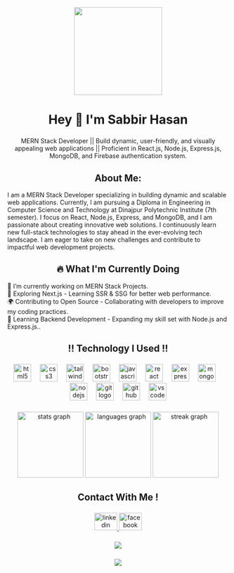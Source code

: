 <div align="center">
  <img height="200" src="https://media.licdn.com/dms/image/v2/D5616AQFPIogVyk9SFQ/profile-displaybackgroundimage-shrink_350_1400/B56ZWBdlcpHQAg-/0/1741633772781?e=1747872000&v=beta&t=nXYtmLesarkgGRLET0LbVuC711cCDO9HnsXYLCpGRhw"  />
</div>

###

<h1 align="center">Hey 👋 I'm Sabbir Hasan</h1>

###

<p align="center">MERN Stack Developer || Build dynamic, user-friendly, and visually appealing web applications || Proficient in React.js, Node.js, Express.js, MongoDB, and Firebase authentication system.</p>

###

<h2 align="center">About Me: </h2>
<p>I am a MERN Stack Developer specializing in building dynamic and scalable web applications. Currently, I am pursuing a Diploma in Engineering in Computer Science and Technology at Dinajpur Polytechnic Institute (7th semester). I focus on React, Node.js, Express, and MongoDB, and I am passionate about creating innovative web solutions. I continuously learn new full-stack technologies to stay ahead in the ever-evolving tech landscape. I am eager to take on new challenges and contribute to impactful web development projects.</p>

###

<h2 align="center">🔥 What I'm Currently Doing </h2>
<p align="left"> 🔭 I’m currently working on MERN Stack Projects.<br>🚀 Exploring Next.js - Learning SSR & SSG for better web performance.<br>🌍 Contributing to Open Source - Collaborating with developers to improve my coding practices.<br>📖 Learning Backend Development - Expanding my skill set with Node.js and Express.js..</p>

###

<h2 align="center">!! Technology I Used !!</h2>


###

<div align="center">
  <img src="https://cdn.jsdelivr.net/gh/devicons/devicon/icons/html5/html5-original.svg" height="40" alt="html5 logo"  />
  <img width="12" />
  <img src="https://cdn.jsdelivr.net/gh/devicons/devicon/icons/css3/css3-original.svg" height="40" alt="css3 logo"  />
  <img width="12" />
  <img src="https://cdn.jsdelivr.net/gh/devicons/devicon/icons/tailwindcss/tailwindcss-original-wordmark.svg" height="40" alt="tailwindcss logo"  />
  <img width="12" />
  <img src="https://cdn.jsdelivr.net/gh/devicons/devicon/icons/bootstrap/bootstrap-original.svg" height="40" alt="bootstrap logo"  />
  <img width="12" />
  <img src="https://cdn.jsdelivr.net/gh/devicons/devicon/icons/javascript/javascript-original.svg" height="40" alt="javascript logo"  />
  <img width="12" />
  <img src="https://cdn.jsdelivr.net/gh/devicons/devicon/icons/react/react-original.svg" height="40" alt="react logo"  />
  <img width="12" />
  <img src="https://cdn.jsdelivr.net/gh/devicons/devicon/icons/express/express-original.svg" height="40" alt="express logo"  />
  <img width="12" />
  <img src="https://cdn.jsdelivr.net/gh/devicons/devicon/icons/mongodb/mongodb-original.svg" height="40" alt="mongodb logo"  />
  <img width="12" />
  <img src="https://cdn.jsdelivr.net/gh/devicons/devicon/icons/nodejs/nodejs-original.svg" height="40" alt="nodejs logo"  />
  <img width="12" />
  <img src="https://cdn.jsdelivr.net/gh/devicons/devicon/icons/git/git-original.svg" height="40" alt="git logo"  />
  <img width="12" />
  <img src="https://cdn.jsdelivr.net/gh/devicons/devicon/icons/github/github-original.svg" height="40" alt="github logo"  />
  <img width="12" />
  <img src="https://cdn.jsdelivr.net/gh/devicons/devicon/icons/vscode/vscode-original.svg" height="40" alt="vscode logo"  />
</div>

###

<div align="center">
  <img src="https://github-readme-stats.vercel.app/api?username=sabbir6175&hide_title=false&hide_rank=false&show_icons=true&include_all_commits=true&count_private=true&disable_animations=false&theme=dracula&locale=en&hide_border=false&order=1" height="150" alt="stats graph"  />
  <img src="https://github-readme-stats.vercel.app/api/top-langs?username=sabbir6175&locale=en&hide_title=false&layout=compact&card_width=320&langs_count=5&theme=dracula&hide_border=false&order=2" height="150" alt="languages graph"  />
  <img src="https://streak-stats.demolab.com?user=sabbir6175&locale=en&mode=daily&theme=dracula&hide_border=false&border_radius=5&order=3" height="150" alt="streak graph"  />
</div>

###

<h2 align="center">Contact With Me !</h2>

###

<div align="center">
  <a href="https://www.linkedin.com/in/sabbir-hasan6175/" target="_blank">
    <img src="https://raw.githubusercontent.com/maurodesouza/profile-readme-generator/master/src/assets/icons/social/linkedin/default.svg" width="52" height="40" alt="linkedin logo"  />
  </a>
  <a href="https://www.facebook.com/sabbirhasan075" target="_blank">
    <img src="https://raw.githubusercontent.com/maurodesouza/profile-readme-generator/master/src/assets/icons/social/facebook/default.svg" width="52" height="40" alt="facebook logo"  />
  </a>
</div>


###

<div align="center">
  <img src="https://profile-counter.glitch.me/sabbir6175/count.svg?"  />
</div>

###

<div align="center">
  <img src="https://github-readme-activity-graph.vercel.app/graph?username=sabbir6175&theme=react-dark&hide_border=false"  />
</div>
